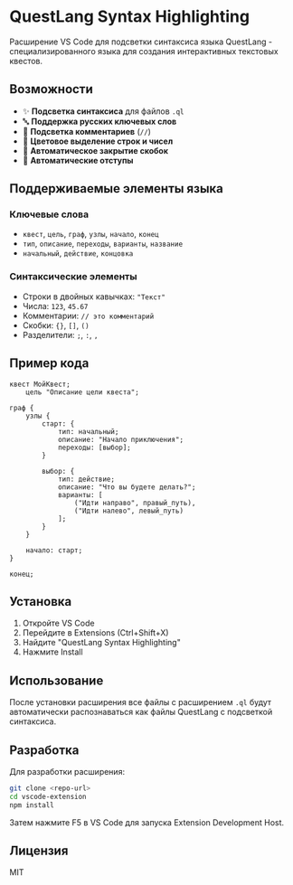 # QuestLang Syntax Highlighting

Расширение VS Code для подсветки синтаксиса языка QuestLang - специализированного языка для создания интерактивных текстовых квестов.

## Возможности

- ✨ **Подсветка синтаксиса** для файлов `.ql`
- 🔤 **Поддержка русских ключевых слов**
- 💬 **Подсветка комментариев** (`//`)
- 🎨 **Цветовое выделение строк и чисел**
- 🔧 **Автоматическое закрытие скобок**
- 📐 **Автоматические отступы**

## Поддерживаемые элементы языка

### Ключевые слова
- `квест`, `цель`, `граф`, `узлы`, `начало`, `конец`
- `тип`, `описание`, `переходы`, `варианты`, `название`
- `начальный`, `действие`, `концовка`

### Синтаксические элементы
- Строки в двойных кавычках: `"Текст"`
- Числа: `123`, `45.67`
- Комментарии: `// это комментарий`
- Скобки: `{}`, `[]`, `()`
- Разделители: `;`, `:`, `,`

## Пример кода

```questlang
квест МойКвест;
    цель "Описание цели квеста";

граф {
    узлы {
        старт: {
            тип: начальный;
            описание: "Начало приключения";
            переходы: [выбор];
        }

        выбор: {
            тип: действие;
            описание: "Что вы будете делать?";
            варианты: [
                ("Идти направо", правый_путь),
                ("Идти налево", левый_путь)
            ];
        }
    }

    начало: старт;
}

конец;
```

## Установка

1. Откройте VS Code
2. Перейдите в Extensions (Ctrl+Shift+X)
3. Найдите "QuestLang Syntax Highlighting"
4. Нажмите Install

## Использование

После установки расширения все файлы с расширением `.ql` будут автоматически распознаваться как файлы QuestLang с подсветкой синтаксиса.

## Разработка

Для разработки расширения:

```bash
git clone <repo-url>
cd vscode-extension
npm install
```

Затем нажмите F5 в VS Code для запуска Extension Development Host.

## Лицензия

MIT
